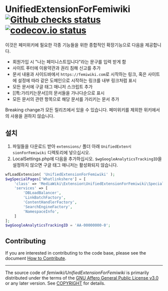 # UnifiedExtensionForFemiwiki [![Github checks status]][github checks link] [![codecov.io status]][codecov.io link]

이것은 페미위키에 필요한 각종 기능들을 위한 종합적인 확장기능으로 다음을 제공합니다.

- 회원가입 시 "나는 페미니스트입니다"라는 문구를 입력 받게 함
- 사이트 푸터에 이용약관과 권리 침해 신고를 추가
- 문서 내용과 사이드바에서 `https://femiwiki.com`로 시작하는 링크, 혹은 사이트에 설정에 따라 같은 도메인으로 시작하는 링크를 내부 링크처럼 표시
- 모든 문서에 구글 태그 매니저 스크립트 추가
- [[특:가리키는문서]]의 문서들을 가나다순으로 표시
- 모든 문서의 관련 항목으로 해당 문서를 가리키는 문서 추가

Breaking change가 모든 릴리즈에서 있을 수 있습니다. 페미위키를 제외한 위키에서의 사용을 권하지 않습니다.

## 설치

1. 파일들을 다운로드 받아 `extensions/` 폴더 아래 `UnifiedExten시sionForFemiwiki` 디렉토리에 넣으십시오.
2. LocalSettings.php에 다음을 추가하십시오. `$wgGoogleAnalyticsTrackingID`을 설정하지 않으면 구글 태그 매니저는 활성화되지 않습니다.

```php
wfLoadExtension( 'UnifiedExtensionForFemiwiki' );
$wgSpecialPages['Whatlinkshere'] = [
	'class' => 'MediaWiki\Extension\UnifiedExtensionForFemiwiki\Specials\SpecialOrderedWhatLinksHere',
	'services' => [
		'DBLoadBalancer',
		'LinkBatchFactory',
		'ContentHandlerFactory',
		'SearchEngineFactory',
		'NamespaceInfo',
	]
];
$wgGoogleAnalyticsTrackingID = 'AA-00000000-0';
```

## Contributing

If you are interested in contributing to the code base, please see the document [How to Contribute].

---

The source code of _femiwiki/UnifiedExtensionForFemiwiki_ is primarily distributed under the terms
of the [GNU Affero General Public License v3.0] or any later version. See
[COPYRIGHT] for details.

[github checks status]: https://badgen.net/github/checks/femiwiki/UnifiedExtensionForFemiwiki
[github checks link]: https://github.com/femiwiki/UnifiedExtensionForFemiwiki/actions
[codecov.io status]: https://badgen.net/codecov/c/github/femiwiki/UnifiedExtensionForFemiwiki
[codecov.io link]: https://codecov.io/gh/femiwiki/UnifiedExtensionForFemiwiki
[how to contribute]: https://github.com/femiwiki/femiwiki/blob/main/how-to-contribute-to-extensions.md
[gnu affero general public license v3.0]: LICENSE
[copyright]: COPYRIGHT

